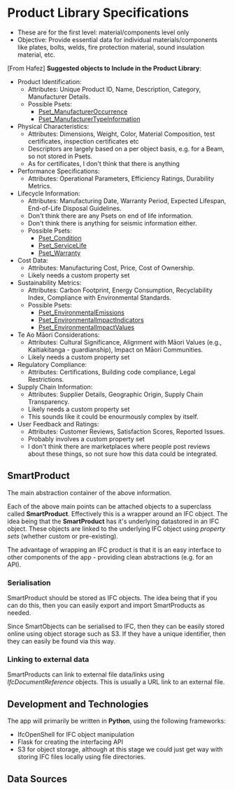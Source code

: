 # Product Library Specifications
* These are for the first level: material/components level only
* Objective: Provide essential data for individual materials/components like plates, bolts, welds, fire protection material, sound insulation material, etc.

[From Hafez] **Suggested objects to Include in the Product Library**:

* Product Identification: 
  * Attributes: Unique Product ID, Name, Description, Category, Manufacturer Details.
  * Possible Psets: 
    * [Pset_ManufacturerOccurrence](https://ifc43-docs.standards.buildingsmart.org/IFC/RELEASE/IFC4x3/HTML/lexical/Pset_ManufacturerOccurrence.htm)
    * [Pset_ManufacturerTypeInformation](https://ifc43-docs.standards.buildingsmart.org/IFC/RELEASE/IFC4x3/HTML/lexical/Pset_ManufacturerTypeInformation.htm)
* Physical Characteristics:
  * Attributes: Dimensions, Weight, Color, Material Composition, test certificates, inspection certificates etc
  * Descriptors are largely based on a per object basis, e.g. for a Beam, so not stored in Psets.
  * As for certificates, I don't think that there is anything 
* Performance Specifications:
  * Attributes: Operational Parameters, Efficiency Ratings, Durability Metrics.
* Lifecycle Information:
  * Attributes: Manufacturing Date, Warranty Period, Expected Lifespan, End-of-Life Disposal Guidelines.
  * Don't think there are any Psets on end of life information.
  * Don't think there is anything for seismic information either. 
  * Possible Psets:
    * [Pset_Condition](https://ifc43-docs.standards.buildingsmart.org/IFC/RELEASE/IFC4x3/HTML/lexical/Pset_Condition.htm)
    * [Pset_ServiceLife](https://ifc43-docs.standards.buildingsmart.org/IFC/RELEASE/IFC4x3/HTML/lexical/Pset_ServiceLife.htm)
    * [Pset_Warranty](https://ifc43-docs.standards.buildingsmart.org/IFC/RELEASE/IFC4x3/HTML/lexical/Pset_Warranty.htm)
* Cost Data:
  * Attributes: Manufacturing Cost, Price, Cost of Ownership.
  * Likely needs a custom property set
* Sustainability Metrics:
  * Attributes: Carbon Footprint, Energy Consumption, Recyclability Index, Compliance with Environmental Standards.
  * Possible Psets:
    * [Pset_EnvironmentalEmissions](https://ifc43-docs.standards.buildingsmart.org/IFC/RELEASE/IFC4x3/HTML/lexical/Pset_EnvironmentalEmissions.htm)
    * [Pset_EnvironmentalImpactIndicators](https://ifc43-docs.standards.buildingsmart.org/IFC/RELEASE/IFC4x3/HTML/lexical/Pset_EnvironmentalImpactIndicators.htm)
    * [Pset_EnvironmentalImpactValues](https://ifc43-docs.standards.buildingsmart.org/IFC/RELEASE/IFC4x3/HTML/lexical/Pset_EnvironmentalImpactValues.htm)
* Te Ao Māori Considerations:
  * Attributes: Cultural Significance, Alignment with Māori Values (e.g., Kaitiakitanga - guardianship), Impact on Māori Communities.
  * Likely needs a custom property set
* Regulatory Compliance:
  * Attributes: Certifications, Building code compliance, Legal Restrictions.
* Supply Chain Information:
  * Attributes: Supplier Details, Geographic Origin, Supply Chain Transparency.
  * Likely needs a custom property set
  * This sounds like it could be enourmously complex by itself.
* User Feedback and Ratings:
  * Attributes: Customer Reviews, Satisfaction Scores, Reported Issues.
  * Probably involves a custom property set
  * I don't think there are marketplaces where people post reviews about these things, so not sure how this data could be integrated.


## SmartProduct
The main abstraction container of the above information.

Each of the above main points can be attached objects to a superclass called **SmartProduct**. Effectively this is a wrapper around an IFC object. The idea being that the **SmartProduct** has it's underlying datastored in an IFC object. These objects are linked to the underlying IFC object using *property sets* (whether custom or pre-existing).

The advantage of wrapping an IFC product is that it is an easy interface to other components of the app - providing clean abstractions (e.g. for an API).

### Serialisation
SmartProduct should be stored as IFC objects. The idea being that if you can do this, then you can easily export and import SmartProducts as needed. 

Since SmartObjects can be serialised to IFC, then they can be easily stored online using object storage such as S3. If they have a unique identifier, then they can easily be found via this way.

### Linking to external data
SmartProducts can link to external file data/links using *IfcDocumentReference* objects. This is usually a URL link to an external file.


## Development and Technologies

The app will primarily be written in **Python**, using the following frameworks:
* IfcOpenShell for IFC object manipulation
* Flask for creating the interfacing API
* S3 for object storage, although at this stage we could just get way with storing IFC files locally using file directories.

## Data Sources

